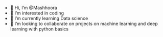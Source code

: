 - 👋 Hi, I’m @Mashhoora
- 👀 I’m interested in coding
- 🌱 I’m currently learning Data science
- 💞️ I’m looking to collaborate on projects on machine learning and deep learning with python basics

<!---
Mashhoora/Mashhoora is a ✨ special ✨ repository because its `README.md` (this file) appears on your GitHub profile.
You can click the Preview link to take a look at your changes.
--->

